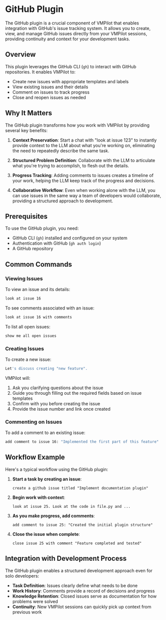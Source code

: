 # GitHub Plugin

The GitHub plugin is a crucial component of VMPilot that enables integration with GitHub's issue tracking system. It allows you to create, view, and manage GitHub issues directly from your VMPilot sessions, providing continuity and context for your development tasks.

## Overview

This plugin leverages the GitHub CLI (`gh`) to interact with GitHub repositories. It enables VMPilot to:

- Create new issues with appropriate templates and labels
- View existing issues and their details
- Comment on issues to track progress
- Close and reopen issues as needed

## Why It Matters

The GitHub plugin transforms how you work with VMPilot by providing several key benefits:

1. **Context Preservation**: Start a chat with "look at issue 123" to instantly provide context to the LLM about what you're working on, eliminating the need to repeatedly describe the same task.

2. **Structured Problem Definition**: Collaborate with the LLM to articulate what you're trying to accomplish, to flesh out the details.

3. **Progress Tracking**: Adding comments to issues creates a timeline of your work, helping the LLM keep track of the progress and decisions.

4. **Collaborative Workflow**: Even when working alone with the LLM, you can use issues in the same way a team of developers would collaborate, providing a structured approach to development.

## Prerequisites

To use the GitHub plugin, you need:

- GitHub CLI (`gh`) installed and configured on your system
- Authentication with GitHub (`gh auth login`)
- A GitHub repository 

## Common Commands

### Viewing Issues

To view an issue and its details:

```bash
look at issue 16
```

To see comments associated with an issue:

```bash
look at issue 16 with comments
```

To list all open issues:

```bash
show me all open issues
```

### Creating Issues

To create a new issue:

```bash
Let's discuss creating "new feature".
```

VMPilot will:
1. Ask you clarifying questions about the issue
2. Guide you through filling out the required fields based on issue templates
3. Confirm with you before creating the issue
4. Provide the issue number and link once created

### Commenting on Issues

To add a comment to an existing issue:

```bash
add comment to issue 16: "Implemented the first part of this feature"
```

## Workflow Example

Here's a typical workflow using the GitHub plugin:

1. **Start a task by creating an issue**:
   ```
   create a github issue titled "Implement documentation plugin"
   ```

2. **Begin work with context**:
   ```
   look at issue 25. Look at the code in file.py and ...
   ```

3. **As you make progress, add comments**:
   ```
   add comment to issue 25: "Created the initial plugin structure"
   ```

4. **Close the issue when complete**:
   ```
   close issue 25 with comment "Feature completed and tested"
   ```


## Integration with Development Process

The GitHub plugin enables a structured development approach even for solo developers:

- **Task Definition**: Issues clearly define what needs to be done
- **Work History**: Comments provide a record of decisions and progress
- **Knowledge Retention**: Closed issues serve as documentation for how problems were solved
- **Continuity**: New VMPilot sessions can quickly pick up context from previous work
